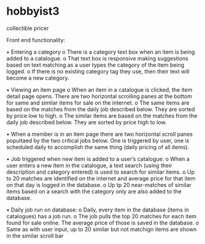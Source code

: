 # hobbyist3

collectible pricer

Front end functionality:

• Entering a category o There is a category text box when an item is being added to a catalogue. o That text box is responsive making suggestions based on text matching as a user types the category of the item being logged. o If there is no existing category tag they use, then their text will become a new category.

• Viewing an item page o When an item in a catalogue is clicked, the item detail page opens. There are two horizontal scrolling panes at the bottom for same and similar items for sale on the internet. o The same items are based on the matches from the daily job described below. They are sorted by price low to high. o The similar items are based on the matches from the daily job described below. They are sorted by price high to low.

• When a member is in an item page there are two horizontal scroll panes popultaed by the two critical jobs below. One is triggered by user, one is scheduled daily to accomplish the same thing (daily pricing of all items).

• Job triggered when new item is added to a user’s catalogue: o When a user enters a new item in the catalogue, a text search (using their description and category entered) is used to search for similar items. o Up to 20 matches are identified on the internet and average price for that item on that day is logged in the database. o Up tp 20 near-matches of similar items based on a search with the category only are also added to the database.

• Daily job run on database: o Daily, every item in the database (items in catalogues) has a job run. o The job pulls the top 20 matches for each item found for sale online. The average price of those is saved in the database. o Same as with user input, up to 20 similar but not matchign items are shown in the similar scroll bar

